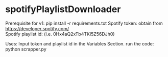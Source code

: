 # spotifyPlaylistDownloader

Prerequisite for v1:
pip install -r requirements.txt
Spotify token: obtain from https://developer.spotify.com/  
Spotify playlist id: (i.e. 0Hx4aQ2xTb4TKl5Z56DJh0) 

Uses:
Input token and playlist id in the Variables Section. 
run the code: python scrapper.py 

